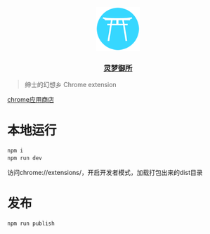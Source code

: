 <p align="center">
  <img src="./src/assets/logo.png" width="100" height="100">
</p>
<h3 align="center"><a href="https://blog.reimu.net/">灵梦御所</a></h3>

> 绅士的幻想乡 Chrome extension


[chrome应用商店](https://chrome.google.com/webstore/detail/%E8%80%81%E5%8F%B8%E6%9C%BA%E7%9A%84%E5%B7%A5%E5%85%B7%E7%AE%B1/fpiljkfgljdkhlgogfbanafflmibdloc)

# 本地运行
```bash
npm i 
npm run dev
```
访问chrome://extensions/，开启开发者模式，加载打包出来的dist目录

# 发布
```bash
npm run publish
```